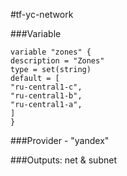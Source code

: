 #tf-yc-network

###Variable
```
variable "zones" {
description = "Zones"
type = set(string)
default = [
"ru-central1-c",
"ru-central1-b",
"ru-central1-a",
]
}
```

###Provider - "yandex"

###Outputs: net & subnet